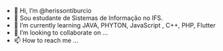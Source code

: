 - 👋 Hi, I’m @herissontiburcio
- 👀 Sou estudante de Sistemas de Informação no IFS.
- 🌱 I’m currently learning  JAVA, PHYTON, JavaScript , C++, PHP,  Flutter
- 💞️ I’m looking to collaborate on ...
- 📫 How to reach me ...

<!---
herissontiburcio/herissontiburcio is a ✨ special ✨ repository because its `README.md` (this file) appears on your GitHub profile.
You can click the Preview link to take a look at your changes.
--->
